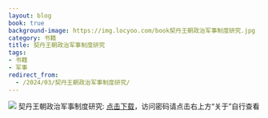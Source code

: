 ```yaml
---
layout: blog
book: true
background-image: https://img.locyoo.com/book契丹王朝政治军事制度研究.jpg
category: 书籍
title: 契丹王朝政治军事制度研究
tags:
- 书籍
- 军事
redirect_from:
  - /2024/03/契丹王朝政治军事制度研究/
---
```

![](https://img.locyoo.com/book契丹王朝政治军事制度研究.jpg)
契丹王朝政治军事制度研究: <a name = "ref1" href="https://url18.ctfile.com/f/50983618-1334836055-913e4c?p=3619">点击下载</a>，访问密码请点击右上方“关于”自行查看